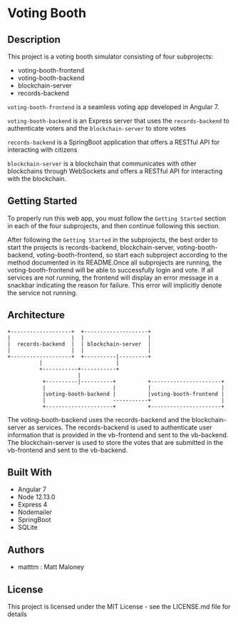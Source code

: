 # Voting Booth

## Description
This project is a voting booth simulator consisting of four subprojects:
- voting-booth-frontend
- voting-booth-backend
- blockchain-server
- records-backend

```voting-booth-frontend``` is a seamless voting app developed in Angular 7.

```voting-booth-backend``` is an Express server that uses the ```records-backend``` to authenticate voters and the ```blockchain-server``` to store votes

```records-backend``` is a SpringBoot application that offers a RESTful API for interacting with citizens

```blockchain-server``` is a blockchain that communicates with other blockchains through WebSockets and offers a RESTful API for interacting with the blockchain.

## Getting Started
To properly run this web app, you must follow the ```Getting Started``` section in each of the four subprojects, and then continue following this section.

After following the ```Getting Started``` in the subprojects, the best order to start the projects is records-backend, blockchain-server, voting-booth-backend, voting-booth-frontend, so start each subproject according to the method documented in its README.Once all subprojects are running, the voting-booth-frontend will be able to successfully login and vote. If all services are not running, the frontend will display an error message in a snackbar indicating the reason for failure. This error will implicitly denote the service not running.
## Architecture
```
+-------------------+  +--------------------+                       
|                   |  |                    |                       
|  records-backend  |  | blockchain-server  |                       
|                   |  |                    |                                          
+-------------------+  +----------|---------+                       
          |                       |                                 
          +-----------+-----------+                                 
                      |                                             
           +----------|----------+          +----------------------+
           |                     |          |                      |
           |voting-booth-backend |          |voting-booth-frontend |
           |                     -----------+                      |
           +---------------------+          +----------------------+
```
The voting-booth-backend uses the records-backend and the blockchain-server as services. The records-backend is used to authenticate user information that is provided in the vb-frontend and sent to the vb-backend. The blockchain-server is used to store the votes that are submitted in the vb-frontend and sent to the vb-backend.
## Built With
- Angular 7
- Node 12.13.0
- Express 4
- Nodemailer
- SpringBoot
- SQLite
## Authors
- matttm : Matt Maloney
## License
This project is licensed under the MIT License - see the LICENSE.md file for details

